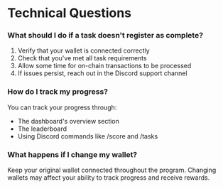 # **Technical Questions**

### **What should I do if a task doesn't register as complete?**

1. Verify that your wallet is connected correctly  
2. Check that you've met all task requirements  
3. Allow some time for on-chain transactions to be processed  
4. If issues persist, reach out in the Discord support channel

### **How do I track my progress?**

You can track your progress through:

* The dashboard's overview section  
* The leaderboard  
* Using Discord commands like /score and /tasks

### **What happens if I change my wallet?**

Keep your original wallet connected throughout the program. Changing wallets may affect your ability to track progress and receive rewards.
